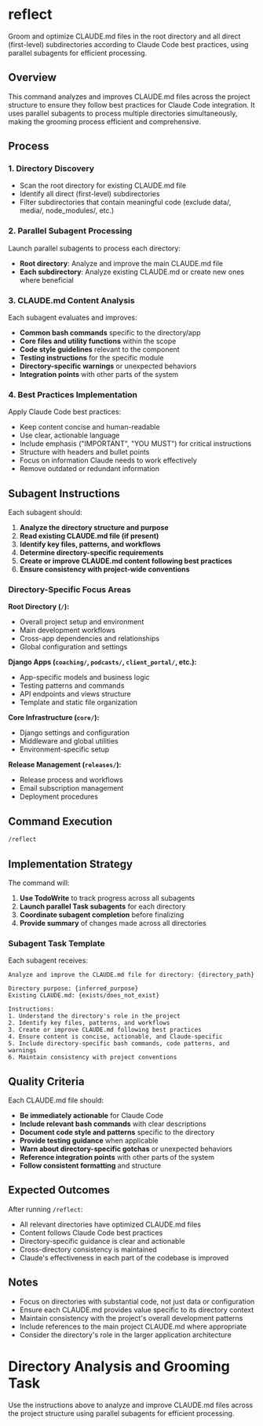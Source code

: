 # reflect

Groom and optimize CLAUDE.md files in the root directory and all direct (first-level) subdirectories according to Claude Code best practices, using parallel subagents for efficient processing.

## Overview

This command analyzes and improves CLAUDE.md files across the project structure to ensure they follow best practices for Claude Code integration. It uses parallel subagents to process multiple directories simultaneously, making the grooming process efficient and comprehensive.

## Process

### 1. Directory Discovery
- Scan the root directory for existing CLAUDE.md file
- Identify all direct (first-level) subdirectories
- Filter subdirectories that contain meaningful code (exclude data/, media/, node_modules/, etc.)

### 2. Parallel Subagent Processing
Launch parallel subagents to process each directory:
- **Root directory**: Analyze and improve the main CLAUDE.md file
- **Each subdirectory**: Analyze existing CLAUDE.md or create new ones where beneficial

### 3. CLAUDE.md Content Analysis
Each subagent evaluates and improves:
- **Common bash commands** specific to the directory/app
- **Core files and utility functions** within the scope
- **Code style guidelines** relevant to the component
- **Testing instructions** for the specific module
- **Directory-specific warnings** or unexpected behaviors
- **Integration points** with other parts of the system

### 4. Best Practices Implementation
Apply Claude Code best practices:
- Keep content concise and human-readable
- Use clear, actionable language
- Include emphasis ("IMPORTANT", "YOU MUST") for critical instructions
- Structure with headers and bullet points
- Focus on information Claude needs to work effectively
- Remove outdated or redundant information

## Subagent Instructions

Each subagent should:

1. **Analyze the directory structure and purpose**
2. **Read existing CLAUDE.md file (if present)**
3. **Identify key files, patterns, and workflows**
4. **Determine directory-specific requirements**
5. **Create or improve CLAUDE.md content following best practices**
6. **Ensure consistency with project-wide conventions**

### Directory-Specific Focus Areas

**Root Directory (`/`):**
- Overall project setup and environment
- Main development workflows
- Cross-app dependencies and relationships
- Global configuration and settings

**Django Apps (`coaching/`, `podcasts/`, `client_portal/`, etc.):**
- App-specific models and business logic
- Testing patterns and commands
- API endpoints and views structure
- Template and static file organization

**Core Infrastructure (`core/`):**
- Django settings and configuration
- Middleware and global utilities
- Environment-specific setup

**Release Management (`releases/`):**
- Release process and workflows
- Email subscription management
- Deployment procedures

## Command Execution

```bash
/reflect
```

## Implementation Strategy

The command will:

1. **Use TodoWrite** to track progress across all subagents
2. **Launch parallel Task subagents** for each directory
3. **Coordinate subagent completion** before finalizing
4. **Provide summary** of changes made across all directories

### Subagent Task Template

Each subagent receives:
```
Analyze and improve the CLAUDE.md file for directory: {directory_path}

Directory purpose: {inferred_purpose}
Existing CLAUDE.md: {exists/does_not_exist}

Instructions:
1. Understand the directory's role in the project
2. Identify key files, patterns, and workflows
3. Create or improve CLAUDE.md following best practices
4. Ensure content is concise, actionable, and Claude-specific
5. Include directory-specific bash commands, code patterns, and warnings
6. Maintain consistency with project conventions
```

## Quality Criteria

Each CLAUDE.md file should:
- **Be immediately actionable** for Claude Code
- **Include relevant bash commands** with clear descriptions
- **Document code style and patterns** specific to the directory
- **Provide testing guidance** when applicable
- **Warn about directory-specific gotchas** or unexpected behaviors
- **Reference integration points** with other parts of the system
- **Follow consistent formatting** and structure

## Expected Outcomes

After running `/reflect`:
- All relevant directories have optimized CLAUDE.md files
- Content follows Claude Code best practices
- Directory-specific guidance is clear and actionable
- Cross-directory consistency is maintained
- Claude's effectiveness in each part of the codebase is improved

## Notes

- Focus on directories with substantial code, not just data or configuration
- Ensure each CLAUDE.md provides value specific to its directory context
- Maintain consistency with the project's overall development patterns
- Include references to the main project CLAUDE.md where appropriate
- Consider the directory's role in the larger application architecture

# Directory Analysis and Grooming Task

Use the instructions above to analyze and improve CLAUDE.md files across the project structure using parallel subagents for efficient processing.